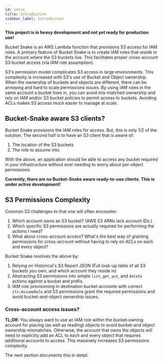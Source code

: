 ```yaml
---
id: intro
title: Introduction
sidebar_label: Introduction
---
```


**This project is in heavy development and not yet ready for production use!**

Bucket Snake is an AWS Lambda function that provisions S3 access for IAM roles. A primary feature
of Bucket Snake is to create IAM roles that reside in the account where the S3 buckets live. This facilitates
proper cross-account S3 bucket access (via IAM role assumption).

S3's permission model complicates S3 access in large environments. This complexity is increased with
S3's use of Bucket and Object ownership. When the ownership of buckets and objects are different,
there can be annoying and hard to scale permissions issues.  By using IAM roles in the same account
a bucket lives in, you can avoid mis-matched ownership and rely on IAM and/or S3 bucket policies
to permit access to buckets. Avoiding ACLs makes S3 access much easier to manage at scale.

## Bucket-Snake aware S3 clients?
Bucket Snake provisions the IAM roles for access. But, this is only 1/2 of the solution. The second
half is to have an S3 client that is aware of:
1. The location of the S3 buckets
1. The role to assume into

With the above, an application should be able to access any bucket required in your infrastructure without
ever needing to worry about per-object permissions.

**Currently, there are no Bucket-Snake aware ready-to-use clients. This is under active development!**

## S3 Permissions Complexity
Common S3 challenges to that one will often encounter:
1. Which account owns an S3 bucket? (AWS S3 ARNs lack account IDs.)
1. Which specific S3 permissions are actually required for performing the actions I need?
1. What about cross-account access? What's the best way of granting permissions for cross-account without
   having to rely on ACLs on each and every object?

Bucket Snake resolves the above by:
1. Relying on Historical's S3 Report JSON (Full look-up table of all S3 buckets you own, and which account they reside in)
1. Abstracting S3 permissions into simple `list`, `get`, `put`, and `delete` actions against a bucket and prefix.
1. IAM role provisioning in destination bucket accounts with correct `sts:AssumeRole` and S3 permissions grant the required
   permissions and avoid bucket-and-object ownership issues.

### Cross-account access issues?
**TL;DR:** You always want to use an IAM role within the bucket-owning account for placing (as well as reading)
objects to avoid bucket-and object ownership mismatches. Otherwise, the account that owns the objects will need
to explicitly add an ACL to each and every object that requires additional accounts to access. This massively
increases S3 permissions complexity.

The next section documents this in detail.
